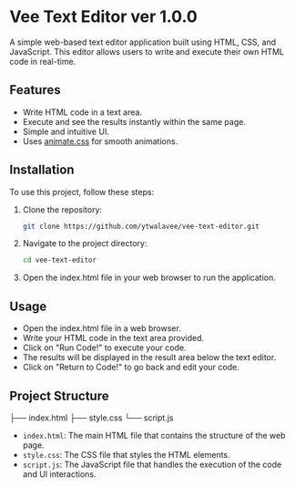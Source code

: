 # Vee Text Editor ver 1.0.0

A simple web-based text editor application built using HTML, CSS, and JavaScript. This editor allows users to write and execute their own HTML code in real-time.

## Features

- Write HTML code in a text area.
- Execute and see the results instantly within the same page.
- Simple and intuitive UI.
- Uses [animate.css](https://animate.style/) for smooth animations.

## Installation

To use this project, follow these steps:

1. Clone the repository:
   ```bash
   git clone https://github.com/ytwalavee/vee-text-editor.git

2. Navigate to the project directory:
    ```bash
   cd vee-text-editor

3. Open the index.html file in your web browser to run the application.


## Usage

- Open the index.html file in a web browser.
- Write your HTML code in the text area provided.
- Click on "Run Code!" to execute your code.
- The results will be displayed in the result area below the text editor.
- Click on "Return to Code!" to go back and edit your code.

## Project Structure

├── index.html
├── style.css
└── script.js

- `index.html`: The main HTML file that contains the structure of the web page.
- `style.css`: The CSS file that styles the HTML elements.
- `script.js`: The JavaScript file that handles the execution of the code and UI interactions.



